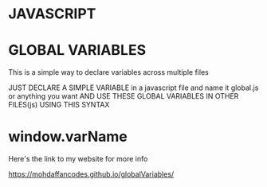 # JAVASCRIPT

# GLOBAL VARIABLES 

This is a simple way to declare variables across multiple files

JUST DECLARE A SIMPLE VARIABLE in a javascript file and name it global.js or anything you want AND USE THESE GLOBAL VARIABLES IN OTHER FILES(js) USING THIS SYNTAX
# window.varName

Here's the link to my website for more info

https://mohdaffancodes.github.io/globalVariables/
